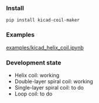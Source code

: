 ### Install
```
pip install kicad-coil-maker
```

### Examples
[examples/kicad_helix_coil.ipynb
](https://github.com/t-sasatani/KiCad-coil-maker/blob/master/examples/kicad_helix_coil.ipynb)
### Development state
- Helix coil: working
- Double-layer spiral coil: working
- Single-layer spiral coil: to do
- Loop coil: to do
